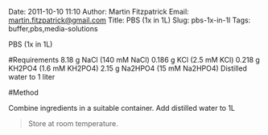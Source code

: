 Date: 2011-10-10 11:10
Author: Martin Fitzpatrick
Email: martin.fitzpatrick@gmail.com
Title: PBS (1x in 1L)
Slug: pbs-1x-in-1l
Tags: buffer,pbs,media-solutions

PBS (1x in 1L)





#Requirements
 8.18 g NaCl  (140 mM NaCl)
 0.186 g KCl (2.5 mM KCl)
 0.218 g KH2PO4 (1.6 mM KH2PO4)
 2.15 g Na2HPO4 (15 mM Na2HPO4) 
Distilled water to 1 liter 

#Method

Combine ingredients in a suitable container. Add distilled water to 1L


>Store at room temperature.






